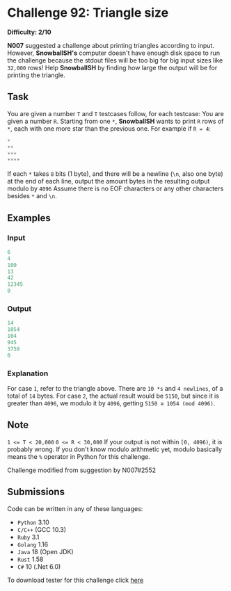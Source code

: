 # Challenge 92: Triangle size

**Difficulty: 2/10**

**N007** suggested a challenge about printing triangles according to input. However, **SnowballSH's** computer doesn't have enough disk space to run the challenge because the stdout files will be too big for big input sizes like `32,000` rows!
Help **SnowballSH** by finding how large the output will be for printing the triangle.

## Task

You are given a number `T` and `T` testcases follow, for each testcase:
You are given a number `R`. Starting from one `*`, **SnowballSH** wants to print `R` rows of `*`, each with one more star than the previous one. For example if `R = 4`:

```rs
*
**
***
****
```

If each `*` takes `8` bits (1 byte), and there will be a newline (`\n`, also one byte) at the end of each line, output the amount bytes in the resulting output modulo by `4096`
Assume there is no EOF characters or any other characters besides `*` and `\n`.

## Examples

### Input

```rs
6
4
100
13
42
12345
0
```

### Output

```rs
14
1054
104
945
3758
0
```

### Explanation

For case `1`, refer to the triangle above. There are `10 *s` and `4 newlines`, of a total of `14` bytes.
For case `2`, the actual result would be `5150`, but since it is greater than `4096`, we modulo it by `4096`, getting `5150 ≅ 1054 (mod 4096)`.

## Note

`1 <= T < 20,000`
`0 <= R < 30,000`
If your output is not within `[0, 4096)`, it is probably wrong.
If you don't know modulo arithmetic yet, modulo basically means the `%` operator in Python for this challenge.

Challenge modified from suggestion by N007#2552

## Submissions

Code can be written in any of these languages:

- `Python` 3.10
- `C/C++` (GCC 10.3)
- `Ruby` 3.1
- `Golang` 1.16
- `Java` 18 (Open JDK)
- `Rust` 1.58
- `C#` 10 (.Net 6.0)

To download tester for this challenge click [here](https://downgit.github.io/#/home?url=https://github.com/Pomroka/PreviousChallenges/tree/main/Challenge_92)
